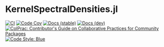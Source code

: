 # KernelSpectralDensities.jl

[![CI](https://github.com/JuliaGaussianProcesses/KernelSpectralDensities.jl/actions/workflows/CI.yml/badge.svg?branch=main)](https://github.com/JuliaGaussianProcesses/KernelSpectralDensities.jl/actions/workflows/CI.yml?query=branch%3Amain) 
[![Code Cov](https://codecov.io/gh/JuliaGaussianProcesses/KernelSpectralDensities.jl/branch/main/graph/badge.svg)](https://codecov.io/gh/JuliaGaussianProcesses/KernelSpectralDensities.jl) 
[![Docs (stable)](https://img.shields.io/badge/docs-stable-blue.svg)](https://JuliaGaussianProcesses.github.io/KernelSpectralDensities.jl/stable/) 
[![Docs (dev)](https://img.shields.io/badge/docs-dev-blue.svg)](https://JuliaGaussianProcesses.github.io/KernelSpectralDensities.jl/dev/) 
[![ColPrac: Contributor's Guide on Collaborative Practices for Community Packages](https://img.shields.io/badge/ColPrac-Contributor's%20Guide-blueviolet)](https://github.com/SciML/ColPrac)
[![Code Style: Blue](https://img.shields.io/badge/code%20style-blue-4495d1.svg)](https://github.com/invenia/BlueStyle) 


